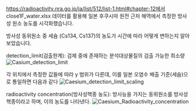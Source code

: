 https://radioactivity.nra.go.jp/ja/list/512/list-1.html#chapter-12에서 
close1F_water.xlsx 데이터를 활용해 일본 후쿠시마 원전 근처 해역에서 측정한 방사성 원소 농도를 시각화했습니다. 

방사성 동위원소 중 세슘 (Cs134, Cs137)의 농도가 시간에 따라 어떻게 변하는지 알아보았습니다. 

detection_limit(검출한계): 검체 중에 존재하는 분석대상물질의 검출 가능한 최소량
![Casium_detection_limit](https://github.com/dain-son/viz_challenge/assets/68219415/4b322f87-abca-44eb-8caa-e738074f4d5b)

각 위치에서 측정한 값들에 따라 y 범위가 다른데, 이를 일본 오염수 배출 기준(세슘)으로 통일하면 다음과 같다
![Caesium_detection_limit_scaling](https://github.com/dain-son/viz_challenge/assets/68219415/c43a8f9b-7f18-44a3-8b36-e36d9fb6094f)


radioactivity concentration(방사성핵종 농도): 방사능을 가지는 동위원소를 방사성핵종이라고 하며, 이의 농도를 나타낸다.
![Caesium_Radioactivity_concentration](https://github.com/dain-son/viz_challenge/assets/68219415/79034477-58d1-4204-a958-df7a7c41ef13)
